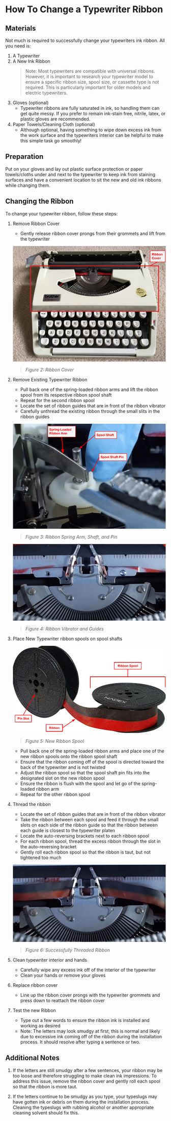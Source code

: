 # How To Change a Typewriter Ribbon

## Materials

Not much is required to successfully change your typewriters ink ribbon. All you need is:
 1. A Typewriter
 2. A New Ink Ribbon
     > Note: Most typewriters are compatible with universal ribbons. However, it is important to research your typewriter model to ensure a specific ribbon size, spool size, or cassette type is not required. This is particularly important for older models and electric typewriters. 
 3. Gloves (optional)
     - Typewriter ribbons are fully saturated in ink, so handling them can get quite messy. If you prefer to remain ink-stain free, nitrile, latex, or plastic gloves are recommended.
 4. Paper Towels/Cleaning Cloth (optional)
     - Although optional, having something to wipe down excess ink from the work surface and the typewriters interior can be helpful to make this simple task go smoothly!


## Preparation

Put on your gloves and lay out plastic surface protection or paper towels/cloths under and next to the typewriter to keep ink from staining surfaces and have a convenient location to sit the new and old ink ribbons while changing them. 

## Changing the Ribbon

To change your typewriter ribbon, follow these steps:
 1. Remove Ribbon Cover
     - Gently release ribbon cover prongs from their grommets and lift from the typewriter

     ![Ribbon Cover](/wraya/assets/images/typewriter-ribbon-cover.png)

     >*Figure 2: Ribbon Cover*

 2. Remove Existing Typewriter Ribbon
     - Pull back one of the spring-loaded ribbon arms and lift the ribbon spool from its respective ribbon spool shaft
     - Repeat for the second ribbon spool
     - Locate the set of ribbon guides that are in front of the ribbon vibrator
     - Carefully unthread the existing ribbon through the small slits in the ribbon guides

     ![Ribbon Arm, Shaft, Pin](/wraya/assets/images/typewriter-ribbon-arm-shaft-pin.png)

     >*Figure 3: Ribbon Spring Arm, Shaft, and Pin*
     
     ![Ribbon Vibrator and Guides](/wraya/assets/images/typewriter-ribbon-vibrator-guides.png)

     >*Figure 4: Ribbon Vibrator and Guides*


 3. Place New Typewriter ribbon spools on spool shafts


     ![New Ribbon Spool](/wraya/assets/images/typewriter-ribbon-spool.png)

     >*Figure 5: New Ribbon Spool*


     - Pull back one of the spring-loaded ribbon arms and place one of the new ribbon spools onto the ribbon spool shaft 
     - Ensure that the ribbon coming off of the spool is directed toward the back of the typewriter and is not twisted
     - Adjust the ribbon spool so that the spool shaft pin fits into the designated slot on the new ribbon spool
     - Ensure the ribbon is flush with the spool and let go of the spring-loaded ribbon arm
     - Repeat for the other ribbon spool
 4. Thread the ribbon
     - Locate the set of ribbon guides that are in front of the ribbon vibrator
     - Take the ribbon between each spool and feed it through the small slots on each side of the ribbon guide so that the ribbon between each guide is closest to the typewriter platen
     - Locate the auto-reversing brackets next to each ribbon spool
     - For each ribbon spool, thread the excess ribbon through the slot in the auto-reversing bracket
     - Gently roll each ribbon spool so that the ribbon is taut, but not tightened too much

     
     ![Successfully Threaded Ribbon](/wraya/assets/images/typewriter-correct-threading.png)

     >*Figure 6: Successfully Threaded Ribbon*

 5. Clean typewriter interior and hands
     - Carefully wipe any excess ink off of the interior of the typewriter
     - Clean your hands or remove your gloves
 6. Replace ribbon cover
     - Line up the ribbon cover prongs with the typewriter grommets and press down to reattach the ribbon cover
 7. Test the new Ribbon
    - Type out a few words to ensure the ribbon ink is installed and working as desired
    - Note: The letters may look smudgy at first, this is normal and likely due to excessive ink coming off of the ribbon during the installation process. It should resolve after typing a sentence or two. 

## Additional Notes

 1. If the letters are still smudgy after a few sentences, your ribbon may be too loose and therefore struggling to make clean ink impressions. To address this issue, remove the ribbon cover and gently roll each spool so that the ribbon is more taut.

 2. If the letters continue to be smudgy as you type, your typeslugs may have gotten ink or debris on them during the installation process. Cleaning the typeslugs with rubbing alcohol or another appropriate cleaning solvent should fix this.

